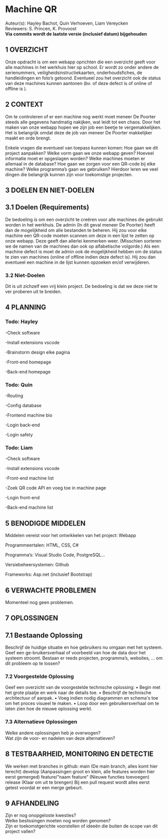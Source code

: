 # Machine QR
Auteur(s): Hayley Bachot, Quin Verhoeven, Liam Vereycken  
Reviewers: S. Princen, K. Provoost  
**Via commits wordt de laatste versie (inclusief datum) bijgehouden**
## 1	OVERZICHT
Onze opdracht is om een webapp oprichten die een overzicht geeft voor alle machines in het werkhuis hier op school. Er wordt zo onder andere de serienummers, veiligheidsinstructiekaarten, onderhoudsfiches, de handleidingen en foto’s getoond. Eventueel zou het overzicht ook de status van deze machines kunnen aantonen (bv. of deze defect is of online of offline is ).

## 2	CONTEXT
Om te controleren of er een machine nog werkt moet meneer De Poorter steeds alle gegevens handmatig nakijken, wat leidt tot een chaos. Door het maken van onze webapp hopen we zijn job een beetje te vergemakkelijken. Het is belangrijk omdat deze de job van meneer De Poorter makkelijker maakt en orde brengt. 

Enkele vragen die eventueel van toepass kunnen komen:
Hoe gaan we dit project aanpakken? Welke vorm gaan we onze webapp geven? Hoeveel informatie moet er opgeslagen worden? Welke machines moeten er allemaal in de database? Hoe gaan we zorgen voor een QR-code bij elke machine? Welke programma’s gaan we gebruiken?
Hierdoor leren we veel dingen die belangrijk kunnen zijn voor toekomstige projecten.

## 3	DOELEN EN NIET-DOELEN
## 3.1	Doelen (Requirements)
De bedoeling is om een overzicht te creëren voor alle machines die gebruikt worden in het werkhuis. De admin (In dit geval meneer De Poorter) heeft dan de mogelijkheid om alle bestanden te beheren. Hij zou voor elke machine een QR-code moeten scannen om deze in een lijst te zetten op onze webapp. Deze geeft dan allerlei kenmerken weer. (Misschien sorteren we de namen van de machines dan ook op alfabetische volgorde.) Als een machine defect is moet de admin ook de mogelijkheid hebben om de status te zien van machines (online of offline indien deze defect is). Hij zou dan eventueel een machine in de lijst kunnen opzoeken en/of verwijderen.
### 3.2	Niet-Doelen
Dit is uit zichzelf een vrij klein project. De bedoeling is dat we deze niet te ver proberen uit te breiden. 
## 4	PLANNING
### Todo: Hayley
 -Check software
 
-Install extensions vscode

-Brainstorm design elke pagina

-Front-end homepage

-Back-end homepage


### Todo: Quin
-Routing

-Config database

-Frontend machine bio

-Login back-end

-Login safety

### Todo: Liam
-Check software

-Install extensions vscode

-Front-end machine list

-Zoek QR code API en voeg toe in machine page

-Login front-end

-Back-end machine list
## 5	BENODIGDE MIDDELEN
Middelen vereist voor het ontwikkelen van het project: Webapp

Programmeertalen: HTML, CSS, C#

Programma’s: Visual Studio Code, PostgreSQL…

Versiebeheersystemen: Github

Frameworks: Asp.net (inclusief Bootstrap)
## 6	VERWACHTE PROBLEMEN
Momenteel nog geen problemen.
## 7	OPLOSSINGEN
## 7.1	Bestaande Oplossing
Beschrijf de huidige situatie en hoe gebruikers nu omgaan met het systeem. Geef een ge-bruikersverhaal of voorbeeld van hoe de data door het systeem stroomt.
Bestaan er reeds projecten, programma’s, websites, … om dit probleem op te lossen?
### 7.2	Voorgestelde Oplossing
Geef een overzicht van de voorgestelde technische oplossing:
•	Begin met het grote plaatje en werk naar de details toe.
•	Beschrijf de technische architectuur of aanpak.
•	Voeg indien nodig diagrammen en schema's toe om het proces visueel te maken.
•	Loop door een gebruikersverhaal om te laten zien hoe de nieuwe oplossing werkt.
### 7.3	Alternatieve Oplossingen
Welke andere oplossingen heb je overwogen?  
Wat zijn de voor- en nadelen van deze alternatieven?
## 8	TESTBAARHEID, MONITORING EN DETECTIE
We werken met branches in github: 
main (De main branch, alles komt hier terecht)
develop (Aanpassingen groot en klein, alle features worden hier eerst gemerged)
feature/”naam feature” (Nieuwe functies toevoegen)
release (Klaar om uit te brengen)
Bij een pull request wordt alles eerst getest voordat er een merge gebeurt.

## 9	AFHANDELING
Zijn er nog onopgeloste kwesties?  
Welke beslissingen moeten nog worden genomen?  
Zijn er toekomstgerichte voorstellen of ideeën die buiten de scope van dit project vallen?

